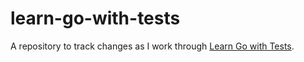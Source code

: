 # learn-go-with-tests

A repository to track changes as I work through [Learn Go with Tests](https://github.com/quii/learn-go-with-tests).
